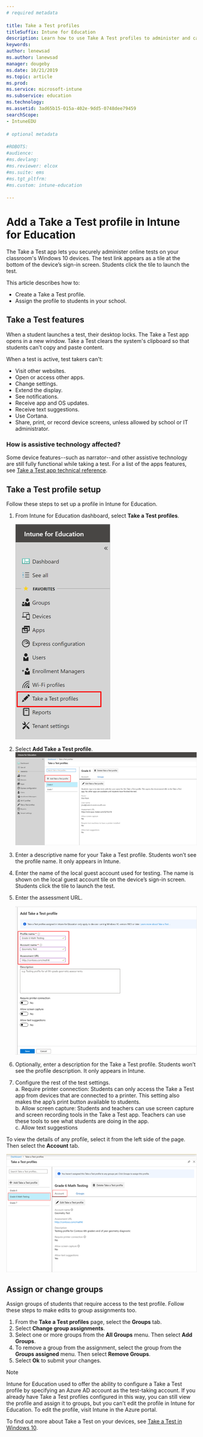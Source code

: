 ```yaml
---
# required metadata

title: Take a Test profiles
titleSuffix: Intune for Education
description: Learn how to use Take A Test profiles to administer and capture student test results.
keywords:
author: lenewsad
ms.author: lanewsad
manager: dougeby
ms.date: 10/21/2019
ms.topic: article
ms.prod:
ms.service: microsoft-intune
ms.subservice: education
ms.technology:
ms.assetid: 3ad65b15-015a-402e-9dd5-0748dee79459
searchScope:
- IntuneEDU

# optional metadata

#ROBOTS:
#audience:
#ms.devlang:
#ms.reviewer: elcox
#ms.suite: ems
#ms.tgt_pltfrm: 
#ms.custom: intune-education

---
```


# Add a Take a Test profile in Intune for Education

The Take a Test app lets you securely administer online tests on your classroom's Windows 10 devices. The test link appears as a tile at the bottom of the device’s sign-in screen. Students click the tile to launch the test. 
 
This article describes how to:
* Create a Take a Test profile.
* Assign the profile to students in your school.  

## Take a Test features
When a student launches a test, their desktop locks. The Take a Test app opens in a new window. Take a Test clears the system's clipboard so that students can't copy and paste content.

When a test is active, test takers can't:

* Visit other websites.
* Open or access other apps.
* Change settings.
* Extend the display.  
* See notifications.
* Receive app and OS updates.
* Receive text suggestions.
* Use Cortana.
* Share, print, or record device screens, unless allowed by school or IT administrator.

### How is assistive technology affected?
Some device features--such as narrator--and other assistive technology are still fully functional while taking a test. For a list of the apps features, see [Take a Test app technical reference](https://docs.microsoft.com/education/windows/take-a-test-app-technical).


## Take a Test profile setup
Follow these steps to set up a profile in Intune for Education.  

1. From Intune for Education dashboard, select **Take a Test profiles**.    

    ![Screenshot of the Intune side bar, highlighting Take a Test option.](./media/take-a-test-1910-01.png)   
2.  Select **Add Take a Test profile**.  
    ![Screenshot of Take A Test page, highlighting "Add Take a Test profile" button.](./media/take-a-test-1910-02.png)
3. Enter a descriptive name for your Take a Test profile. Students won’t see the profile name. It only appears in Intune.   
4. Enter the name of the local guest account used for testing. The name is shown on the local guest account tile on the device’s sign-in screen. Students click the tile to launch the test.  
5. Enter the assessment URL.   

   [![Screenshot of settings, highlighting three required fields](./media/take-a-test-1910-03.png)](./media/take-a-test-1910-03.png#lightbox)   
6. Optionally, enter a description for the Take a Test profile. Students won’t see the profile description. It only appears in Intune.  
7. Configure the rest of the test settings.    
    a. Require printer connection: Students can only access the Take a Test app from devices that are connected to a printer. This setting also makes the app’s print button available to students.  
    b. Allow screen capture: Students and teachers can use screen capture and screen recording tools in the Take a Test app. Teachers can use these tools to see what students are doing in the app.  
    c. Allow text suggestions   

To view the details of any profile, select it from the left side of the page. Then select the **Account** tab.  

 ![Screenshot showing a profile's details, highlighting the selected profile and the Account button.](./media/take-a-test-1910-04.png)  


## Assign or change groups
Assign groups of students that require access to the test profile. Follow these steps to make edits to group assignments too.
1. From the **Take a Test profiles** page, select the **Groups** tab. 
2. Select **Change group assignments**. 
3. Select one or more groups from the **All Groups** menu. Then select **Add Groups**. 
4. To remove a group from the assignment, select the group from the **Groups assigned** menu. Then select **Remove Groups**.
5. Select **Ok** to submit your changes.

> [!NOTE]
>  Intune for Education used to offer the ability to configure a Take a Test profile by specifying an Azure AD account as the test-taking account. If you already have Take a Test profiles configured in this way, you can still view the profile and assign it to groups, but you can't edit the profile in Intune for Education. To edit the profile, visit Intune in the Azure portal.  

To find out more about Take a Test on your devices, see [Take a Test in Windows 10](https://technet.microsoft.com/edu/windows/take-tests-in-windows-10).
